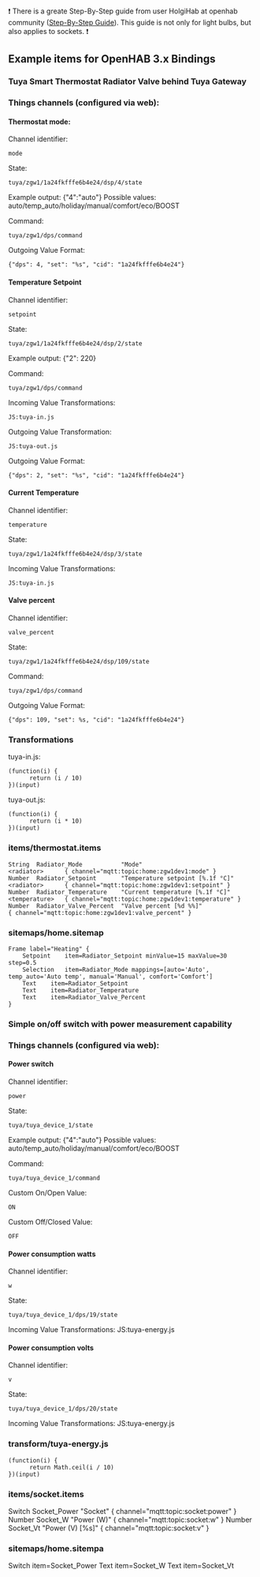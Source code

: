 :exclamation: There is a greate Step-By-Step guide from user HolgiHab at openhab community ([Step-By-Step Guide](
https://community.openhab.org/t/step-by-step-guide-for-adding-tuya-bulbs-smart-life-to-oh2-using-tuya-mqtt-js-by-agentk/59371)). This guide is not only for light bulbs, but also applies to sockets. :exclamation:

## Example items for OpenHAB 3.x Bindings

### Tuya Smart Thermostat Radiator Valve behind Tuya Gateway

### Things channels (configured via web):

#### Thermostat mode:
Channel identifier:
```
mode
```

State:
```
tuya/zgw1/1a24fkfffe6b4e24/dsp/4/state
```
Example output: {"4":"auto"}
Possible values: auto/temp_auto/holiday/manual/comfort/eco/BOOST


Command:
```
tuya/zgw1/dps/command
```

Outgoing Value Format:
```
{"dps": 4, "set": "%s", "cid": "1a24fkfffe6b4e24"}
```

#### Temperature Setpoint
Channel identifier:
```
setpoint
```

State:
```
tuya/zgw1/1a24fkfffe6b4e24/dsp/2/state
```
Example output: {"2": 220}

Command:
```
tuya/zgw1/dps/command
```

Incoming Value Transformations:
```
JS:tuya-in.js
```

Outgoing Value Transformation:
```
JS:tuya-out.js
```

Outgoing Value Format:
```
{"dps": 2, "set": "%s", "cid": "1a24fkfffe6b4e24"}
```

#### Current Temperature
Channel identifier:
```
temperature
```

State:
```
tuya/zgw1/1a24fkfffe6b4e24/dsp/3/state
```

Incoming Value Transformations:
```
JS:tuya-in.js
```

#### Valve percent
Channel identifier:
```
valve_percent
```

State:
```
tuya/zgw1/1a24fkfffe6b4e24/dsp/109/state
```

Command:
```
tuya/zgw1/dps/command
```

Outgoing Value Format:
```
{"dps": 109, "set": %s, "cid": "1a24fkfffe6b4e24"}
```

### Transformations
tuya-in.js:
```
(function(i) {
      return (i / 10)
})(input)
```

tuya-out.js:
```
(function(i) {
      return (i * 10)
})(input)

```

### items/thermostat.items

```
String  Radiator_Mode           "Mode"                              <radiator>      { channel="mqtt:topic:home:zgw1dev1:mode" }
Number  Radiator_Setpoint       "Temperature setpoint [%.1f °C]"    <radiator>      { channel="mqtt:topic:home:zgw1dev1:setpoint" }
Number  Radiator_Temperature    "Current temperature [%.1f °C]"     <temperature>   { channel="mqtt:topic:home:zgw1dev1:temperature" }
Number  Radiator_Valve_Percent  "Valve percent [%d %%]"                             { channel="mqtt:topic:home:zgw1dev1:valve_percent" }
```

### sitemaps/home.sitemap

```
Frame label="Heating" {
    Setpoint	item=Radiator_Setpoint minValue=15 maxValue=30 step=0.5
    Selection	item=Radiator_Mode mappings=[auto='Auto', temp_auto='Auto temp', manual='Manual', comfort='Comfort']
    Text	item=Radiator_Setpoint
    Text	item=Radiator_Temperature
    Text	item=Radiator_Valve_Percent
}
```




### Simple on/off switch with power measurement capability

### Things channels (configured via web):

#### Power switch
Channel identifier:
```
power
```

State:
```
tuya/tuya_device_1/state
```
Example output: {"4":"auto"}
Possible values: auto/temp_auto/holiday/manual/comfort/eco/BOOST

Command:
```
tuya/tuya_device_1/command
```

Custom On/Open Value:
```
ON
```

Custom Off/Closed Value:
```
OFF
```

#### Power consumption watts
Channel identifier:
```
w
```

State:
```
tuya/tuya_device_1/dps/19/state
```

Incoming Value Transformations:
JS:tuya-energy.js

#### Power consumption volts
Channel identifier:
```
v
```

State:
```
tuya/tuya_device_1/dps/20/state
```

Incoming Value Transformations:
JS:tuya-energy.js

### transform/tuya-energy.js
```
(function(i) {
      return Math.ceil(i / 10)
})(input)
```

### items/socket.items

Switch  Socket_Power     "Socket"            { channel="mqtt:topic:socket:power" }
Number  Socket_W         "Power (W)"         { channel="mqtt:topic:socket:w" }
Number  Socket_Vt        "Power (V) [%s]"    { channel="mqtt:topic:socket:v" }

### sitemaps/home.sitempa

Switch	item=Socket_Power
Text	item=Socket_W
Text	item=Socket_Vt